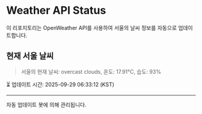 
# Weather API Status

이 리포지토리는 OpenWeather API를 사용하여 서울의 날씨 정보를 자동으로 업데이트합니다.

## 현재 서울 날씨
> 서울의 현재 날씨: overcast clouds, 온도: 17.91°C, 습도: 93%

⏳ 업데이트 시간: 2025-09-29 06:33:12 (KST)

---
자동 업데이트 봇에 의해 관리됩니다.
